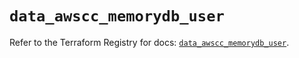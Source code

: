 # `data_awscc_memorydb_user`

Refer to the Terraform Registry for docs: [`data_awscc_memorydb_user`](https://registry.terraform.io/providers/hashicorp/awscc/0.70.0/docs/data-sources/memorydb_user).
